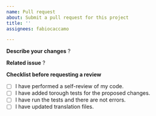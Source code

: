 ```yaml
---
name: Pull request
about: Submit a pull request for this project
title: ''
assignees: fabiocaccamo

---
```


**Describe your changes**
?

**Related issue**
?

**Checklist before requesting a review**
- [ ] I have performed a self-review of my code.
- [ ] I have added torough tests for the proposed changes.
- [ ] I have run the tests and there are not errors.
- [ ] I have updated translation files.
